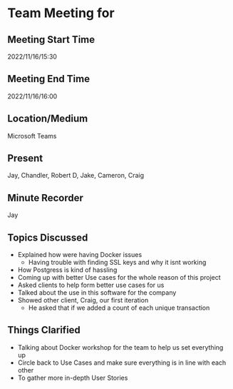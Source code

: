 # Team Meeting for 

## Meeting Start Time

2022/11/16/15:30

## Meeting End Time

2022/11/16/16:00

## Location/Medium

Microsoft Teams

## Present

Jay, Chandler, Robert D, Jake, Cameron, Craig

## Minute Recorder

Jay

## Topics Discussed

* Explained how were having Docker issues
    * Having trouble with finding SSL keys and why it isnt working
* How Postgress is kind of hassling
* Coming up with better Use cases for the whole reason of this project
* Asked clients to help form better use cases for us
* Talked about the use in this software for the company
* Showed other client, Craig, our first iteration
    * He asked that if we added a count of each unique transaction

## Things Clarified

* Talking about Docker workshop for the team to help us set everything up
* Circle back to Use Cases and make sure everything is in line with each other
* To gather more in-depth User Stories
